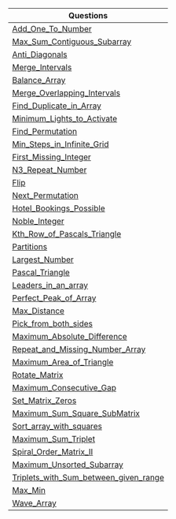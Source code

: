| Questions |
| - |
| [Add_One_To_Number](https://github.com/XXDIL/IB-Prep/blob/main/Array/Add_One_To_Number.cpp) |
| [Max_Sum_Contiguous_Subarray](https://github.com/XXDIL/IB-Prep/blob/main/Array/Max_Sum_Contiguous_Subarray.cpp) |
| [Anti_Diagonals](https://github.com/XXDIL/IB-Prep/blob/main/Array/Anti_Diagonals.cpp) |
| [Merge_Intervals](https://github.com/XXDIL/IB-Prep/blob/main/Array/Merge_Intervals.cpp) |
| [Balance_Array](https://github.com/XXDIL/IB-Prep/blob/main/Array/Balance_Array.cpp) |
| [Merge_Overlapping_Intervals](https://github.com/XXDIL/IB-Prep/blob/main/Array/Merge_Overlapping_Intervals.cpp) |
| [Find_Duplicate_in_Array](https://github.com/XXDIL/IB-Prep/blob/main/Array/Find_Duplicate_in_Array.cpp) |
| [Minimum_Lights_to_Activate](https://github.com/XXDIL/IB-Prep/blob/main/Array/Minimum_Lights_to_Activate.cpp) |
| [Find_Permutation](https://github.com/XXDIL/IB-Prep/blob/main/Array/Find_Permutation.cpp) |
| [Min_Steps_in_Infinite_Grid](https://github.com/XXDIL/IB-Prep/blob/main/Array/Min_Steps_in_Infinite_Grid.cpp) |
| [First_Missing_Integer](https://github.com/XXDIL/IB-Prep/blob/main/Array/First_Missing_Integer.cpp) |
| [N3_Repeat_Number](https://github.com/XXDIL/IB-Prep/blob/main/Array/N3_Repeat_Number.cpp) |
| [Flip](https://github.com/XXDIL/IB-Prep/blob/main/Array/Flip.cpp) |
| [Next_Permutation](https://github.com/XXDIL/IB-Prep/blob/main/Array/Next_Permutation.cpp) |
| [Hotel_Bookings_Possible](https://github.com/XXDIL/IB-Prep/blob/main/Array/Hotel_Bookings_Possible.cpp) |
| [Noble_Integer](https://github.com/XXDIL/IB-Prep/blob/main/Array/Noble_Integer.cpp) |
| [Kth_Row_of_Pascals_Triangle](https://github.com/XXDIL/IB-Prep/blob/main/Array/Kth_Row_of_Pascals_Triangle.cpp) |
| [Partitions](https://github.com/XXDIL/IB-Prep/blob/main/Array/Partitions.cpp) |
| [Largest_Number](https://github.com/XXDIL/IB-Prep/blob/main/Array/Largest_Number.cpp) |
| [Pascal_Triangle](https://github.com/XXDIL/IB-Prep/blob/main/Array/Pascal_Triangle.cpp) |
| [Leaders_in_an_array](https://github.com/XXDIL/IB-Prep/blob/main/Array/Leaders_in_an_array.cpp) |
| [Perfect_Peak_of_Array](https://github.com/XXDIL/IB-Prep/blob/main/Array/Perfect_Peak_of_Array.cpp) |
| [Max_Distance](https://github.com/XXDIL/IB-Prep/blob/main/Array/Max_Distance.cpp) |
| [Pick_from_both_sides](https://github.com/XXDIL/IB-Prep/blob/main/Array/Pick_from_both_sides.cpp) |
| [Maximum_Absolute_Difference](https://github.com/XXDIL/IB-Prep/blob/main/Array/Maximum_Absolute_Difference.cpp) |
| [Repeat_and_Missing_Number_Array](https://github.com/XXDIL/IB-Prep/blob/main/Array/Repeat_and_Missing_Number_Array.cpp) |
| [Maximum_Area_of_Triangle](https://github.com/XXDIL/IB-Prep/blob/main/Array/Maximum_Area_of_Triangle.cpp) |
| [Rotate_Matrix](https://github.com/XXDIL/IB-Prep/blob/main/Array/Rotate_Matrix.cpp) |
| [Maximum_Consecutive_Gap](https://github.com/XXDIL/IB-Prep/blob/main/Array/Maximum_Consecutive_Gap.cpp) |
| [Set_Matrix_Zeros](https://github.com/XXDIL/IB-Prep/blob/main/Array/Set_Matrix_Zeros.cpp) |
| [Maximum_Sum_Square_SubMatrix](https://github.com/XXDIL/IB-Prep/blob/main/Array/Maximum_Sum_Square_SubMatrix.cpp) |
| [Sort_array_with_squares](https://github.com/XXDIL/IB-Prep/blob/main/Array/Sort_array_with_squares.cpp) |
| [Maximum_Sum_Triplet](https://github.com/XXDIL/IB-Prep/blob/main/Array/Maximum_Sum_Triplet.cpp) |
| [Spiral_Order_Matrix_II](https://github.com/XXDIL/IB-Prep/blob/main/Array/Spiral_Order_Matrix_II.cpp) |
| [Maximum_Unsorted_Subarray](https://github.com/XXDIL/IB-Prep/blob/main/Array/Maximum_Unsorted_Subarray.cpp) |
| [Triplets_with_Sum_between_given_range](https://github.com/XXDIL/IB-Prep/blob/main/Array/Triplets_with_Sum_between_given_range.cpp) |
| [Max_Min](https://github.com/XXDIL/IB-Prep/blob/main/Array/Max_Min.cpp) |
| [Wave_Array](https://github.com/XXDIL/IB-Prep/blob/main/Array/Wave_Array.cpp) |
